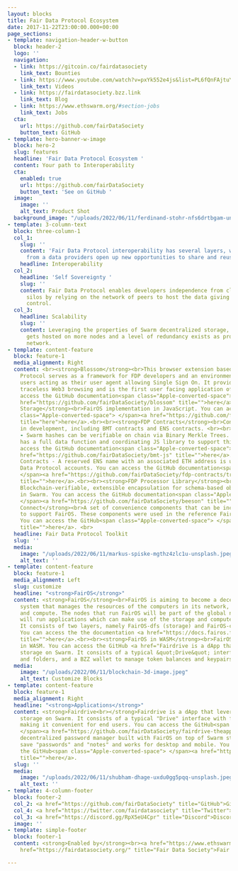 ```yaml
---
layout: blocks
title: Fair Data Protocol Ecosystem
date: 2017-11-22T23:00:00.000+00:00
page_sections:
- template: navigation-header-w-button
  block: header-2
  logo: ''
  navigation:
  - link: https://gitcoin.co/fairdatasociety
    link_text: Bounties
  - link: https://www.youtube.com/watch?v=pxYk552e4js&list=PL6fQnFAjtuY-vzfZgSF5UjP88rM89MV8X
    link_text: Videos
  - link: https://fairdatasociety.bzz.link
    link_text: Blog
  - link: https://www.ethswarm.org/#section-jobs
    link_text: Jobs
  cta:
    url: https://github.com/fairDataSociety
    button_text: GitHub
- template: hero-banner-w-image
  block: hero-2
  slug: features
  headline: 'Fair Data Protocol Ecosystem '
  content: Your path to Interoperability
  cta:
    enabled: true
    url: https://github.com/fairDataSociety
    button_text: 'See on GitHub '
  image:
    image: ''
    alt_text: Product Shot
  background_image: "/uploads/2022/06/11/ferdinand-stohr-nfs6drtbgam-unsplash.jpeg"
- template: 3-column-text
  block: three-column-1
  col_1:
    slug: ''
    content: 'Fair Data Protocol interoperability has several layers, where independence
      from a data providers open up new opportunities to share and reuse data. '
    headline: Interoperability
  col_2:
    headline: 'Self Sovereignty '
    slug: ''
    content: Fair Data Protocol enables developers independence from clouds and data
      silos by relying on the network of peers to host the data giving end users ultimate
      control.
  col_3:
    headline: Scalability
    slug: ''
    content: Leveraging the properties of Swarm decentralized storage, popular content
      gets hosted on more nodes and a level of redundancy exists as property of the
      network.
- template: content-feature
  block: feature-1
  media_alignment: Right
  content: <br><strong>Blossom</strong><br>This browser extension based on Fair Data
    Protocol serves as a framework for FDP developers and an environment for Web3
    users acting as their user agent allowing Single Sign On. It provides complete
    traceless Web3 browsing and is the first user facing application of FDP. You can
    access the GitHub documentation<span class="Apple-converted-space"> </span><a
    href="https://github.com/fairDataSociety/blossom" title="">here</a>.<br><br><strong>FDP
    Storage</strong><br>FairOS implementation in JavaScript. You can access the GitHub<span
    class="Apple-converted-space"> </span><a href="https://github.com/fairDataSociety/fdp-storage"
    title="here">here</a>.<br><br><strong>FDP Contracts</strong><br>Contracts used
    in development, including BMT contracts and ENS contracts. <br><br>BMT Contracts
    - Swarm hashes can be verifiable on chain via Binary Merkle Trees. Fair Data Protocol
    has a full data function and coordinating JS library to support this. You can
    access the GitHub documentation<span class="Apple-converted-space"> </span><a
    href="https://github.com/fairDataSociety/bmt-js" title="">here</a>.<br><br>ENS
    Contracts - A reserved ENS name with an associated ETH address is used for Fair
    Data Protocol accounts. You can access the GitHub documentation<span class="Apple-converted-space">
    </span><a href="https://github.com/fairDataSociety/fdp-contracts/tree/master/js-library"
    title="">here</a>.<br><br><strong>FDP Processor Library</strong><br>Beeson - A
    Blockchain-verifiable, extensible encapsulation for schema-based object notation
    in Swarm. You can access the GitHub documentation<span class="Apple-converted-space">
    </span><a href="https://github.com/fairDataSociety/beeson" title="">here</a>.<br><br><strong>FairOS
    Connect</strong><br>A set of convenience components that can be included in dApps
    to support FairOS. These components were used in the reference Fairdrive App.
    You can access the GitHub<span class="Apple-converted-space"> </span><a href="https://github.com/fairDataSociety/fairos-connect/"
    title="">here</a>. <br>
  headline: Fair Data Protocol Toolkit
  slug: ''
  media:
    image: "/uploads/2022/06/11/markus-spiske-mgthz4zlc1u-unsplash.jpeg"
    alt_text: ''
- template: content-feature
  block: feature-1
  media_alignment: Left
  slug: customize
  headline: "<strong>FairOS</strong>"
  content: <strong>FairOS</strong><br>FairOS is aiming to become a decentralized operating
    system that manages the resources of the computers in its network, like storage
    and compute. The nodes that run FairOS will be part of the global network that
    will run applications which can make use of the storage and compute that is available.
    It consists of two layers, namely FairOS-dfs (storage) and FairOS-compute (compute).
    You can access the the documentation <a href="https://docs.fairos.fairdatasociety.org/docs/"
    title="">here</a>.<br><br><strong>FairOS in WASM</strong><br>FairOS-dfs library
    in WASM. You can access the GitHub <a href="Fairdrive is a dApp that enables decentralized
    storage on Swarm. It consists of a typical &quot;Drive&quot; interface with files
    and folders, and a BZZ wallet to manage token balances and keypairs. " title="">here</a>.
  media:
    image: "/uploads/2022/06/11/blockchain-3d-image.jpeg"
    alt_text: Customize Blocks
- template: content-feature
  block: feature-1
  media_alignment: Right
  headline: "<strong>Applications</strong>"
  content: <strong>Fairdrive<br></strong>Fairdrive is a dApp that leverages decentralized
    storage on Swarm. It consists of a typical "Drive" interface with files and folders,
    making it convenient for end users. You can access the GitHub<span class="Apple-converted-space">
    </span><a href="https://github.com/fairDataSociety/fairdrive-theapp" title="">here</a>.<br><br><strong>FairPass<br></strong>A
    decentralized password manager built with FairOS on top of Swarm storage. It can
    save "passwords" and "notes" and works for desktop and mobile. You can access
    the GitHub<span class="Apple-converted-space"> </span><a href="https://github.com/fairDataSociety/FairPass"
    title="">here</a>.
  slug: ''
  media:
    image: "/uploads/2022/06/11/shubham-dhage-uxdu0gg5pqq-unsplash.jpeg"
    alt_text: ''
- template: 4-column-footer
  block: footer-2
  col_2: <a href="https://github.com/fairDataSociety" title="GitHub">GitHub</a>
  col_4: <a href="https://twitter.com/fairdatasociety" title="Twitter">Twitter</a>
  col_3: <a href="https://discord.gg/RpX5eU4Cpr" title="Discord">Discord</a>
  image: ''
- template: simple-footer
  block: footer-1
  content: <strong>Enabled by</strong><br><a href="https://www.ethswarm.org/" title="Swarm">Swarm</a><br><a
    href="https://fairdatasociety.org/" title="Fair Data Society">Fair Data Society</a>

---
```

